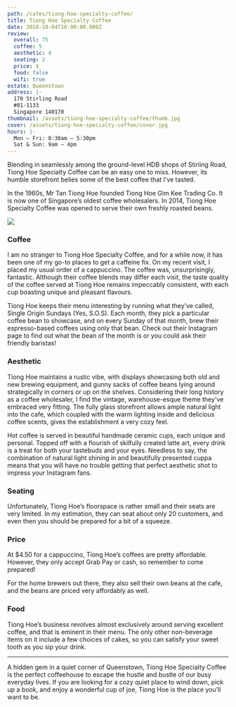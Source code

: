 ```yaml
---
path: /cafes/tiong-hoe-specialty-coffee/
title: Tiong Hoe Specialty Coffee
date: 2018-10-04T16:00:00.000Z
review:
  overall: 75
  coffee: 5
  aesthetic: 4
  seating: 2
  price: $
  food: false
  wifi: true
estate: Queenstown
address: |-
  170 Stirling Road
  #01-1133
  Singapore 140170
thumbnail: /assets/tiong-hoe-specialty-coffee/thumb.jpg
cover: /assets/tiong-hoe-specialty-coffee/cover.jpg
hours: |-
  Mon – Fri: 8:30am – 5:30pm
  Sat & Sun: 9am – 4pm
---
```


Blending in seamlessly among the ground-level HDB shops of Stirling Road, Tiong Hoe Specialty Coffee can be an easy one to miss. However, its humble storefront belies some of the best coffee that I’ve tasted.

In the 1960s, Mr Tan Tiong Hoe founded Tiong Hoe Gim Kee Trading Co. It is now one of Singapore’s oldest coffee wholesalers. In 2014, Tiong Hoe Specialty Coffee was opened to serve their own freshly
roasted beans.

![](/assets/tiong-hoe-specialty-coffee/1.jpg)

### Coffee

I am no stranger to Tiong Hoe Specialty Coffee, and for a while now, it has been one of my go-to places to get a caffeine fix. On my recent visit, I placed my usual order of a cappuccino. The coffee was, unsurprisingly, fantastic. Although their coffee blends may differ each visit, the taste quality of the coffee served at Tiong Hoe remains impeccably consistent, with each cup boasting unique and pleasant flavours.

Tiong Hoe keeps their menu interesting by running what they’ve called, Single Origin Sundays (Yes, S.O.S). Each month, they pick a particular coffee bean to showcase, and on every Sunday of that month, brew their espresso-based coffees using only that bean. Check out their Instagram page to find out what the bean of the month is or you could ask their friendly baristas!

### Aesthetic

Tiong Hoe maintains a rustic vibe, with displays showcasing both old and new brewing equipment, and gunny sacks of coffee beans lying around strategically in corners or up on the shelves. Considering their long history as a coffee wholesaler, I find the vintage, warehouse-esque theme they’ve embraced very fitting. The fully glass storefront allows ample natural light into the cafe, which coupled with the warm lighting inside and delicious coffee scents, gives the establishment a very cozy feel.

Hot coffee is served in beautiful handmade ceramic cups, each unique and personal. Topped off with a flourish of skilfully created latte art, every drink is a treat for both your tastebuds and your eyes. Needless to say, the combination of natural light shining in and beautifully presented cuppa means that you will have no trouble getting that perfect aesthetic shot to impress your Instagram fans.

### Seating

Unfortunately, Tiong Hoe’s floorspace is rather small and their seats are very limited. In my estimation, they can seat about only 20 customers, and even then you should be prepared for a bit of a squeeze.

### Price

At \$4.50 for a cappuccino, Tiong Hoe’s coffees are pretty affordable. However, they only accept Grab Pay or cash, so remember to come prepared!

For the home brewers out there, they also sell their own beans at the cafe, and the beans are priced very affordably as well.

### Food

Tiong Hoe’s business revolves almost exclusively around serving excellent coffee, and that is eminent in their menu. The only other non-beverage items on it include a few choices of cakes, so you can satisfy your sweet tooth as you sip your drink.

---

A hidden gem in a quiet corner of Queenstown, Tiong Hoe Specialty Coffee is the perfect coffeehouse to escape the hustle and bustle of our busy everyday lives. If you are looking for a cozy quiet place to wind down, pick up a book, and enjoy a wonderful cup of joe, Tiong Hoe is the place you’ll want to be.
